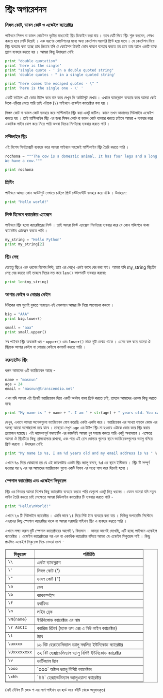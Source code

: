 # স্ট্রিং অপারেশনস

### সিঙ্গল কোট, ডাবল কোট ও এস্কেইপ ক্যারেক্টার

পাইথনে সিঙ্গল বা ডাবল কোটেশন দুটোর মাধ্যমেই স্ট্রিং ডিফাইন করা যায় । তবে যেটি দিয়ে স্ট্রিং শুরু করবেন, শেষও করতে হবে সেটি দিয়েই । এক ধরণের কোটেশনের মধ্যে অন্য কোটেশন সরাসরি প্রিন্ট হয়ে যাবে । যে কোটেশন দিয়ে স্ট্রিং ব্যবহার করা হচ্ছে তার ভিতরে যদি ঐ কোটেশন চিহ্নটি কোন কারণে ব্যবহার করতে হয় তবে তার আগে একটি ব্যাক স্ল্যাশ ব্যবহার করতে হয় । আমরা কিছু উদাহরণ দেখি:

```python
print "double quotation"
print 'here is the single'
print "single quote - ' in a double quoted string"
print 'double quotes - " in a single quoted string'

print "here comes the escaped quotes - \" "
print 'here is the single one - \' '
```

একটি ফাইলে এই কোড টাইপ করে রান করে দেখুন কি আউটপুট দেখায় । এখানে ব্যাকস্ল্যাশ ব্যবহার করে আমরা কোট টাকে এড়িয়ে যেতে পারি তাই এটাকে (`\`) পাইথনে এস্কেইপ ক্যারেক্টার বলা হয় । 

সিঙ্গল কোট বা ডাবল কোট ব্যবহার করে মাল্টিলাইন স্ট্রিং করা একটু জটিল। কারন তখন আমাদের নিউলাইন এস্কেইপ করতে হয় । তাই মাল্টিলাইন স্ট্রিং এর জন্য সিঙ্গল কোট বা ডাবল কোট ব্যবহার করতে চাইলে আমরা `+` ব্যবহার করে একাধিক লাইন যোগ করে নিতে পারি অথবা নিচের সিনট্যাক্স ব্যবহার করতে পারি । 

### মল্টিলাইন স্ট্রিং

এই বিশেষ সিনট্যাক্সটি ব্যবহার করে আমরা পাইথনে সহজেই মাল্টিলাইন স্ট্রিং তৈরি করতে পারি । 

```python 
rochona = """The cow is a domestic animal. It has four legs and a long tail and 
We have a cow."""

print rochona
```


### প্রিন্টিং

পাইথনে আমরা কোন আউটপুট দেখাতে চাইলে প্রিন্ট স্টেটমেন্টটি ব্যবহার করে থাকি । উদাহরন:

```python
print "Hello world!"
```


### লিস্ট হিসেবে ক্যারেক্টার এ্যাক্সেস

পাইথনে স্ট্রিং হলো ক্যারেক্টারের লিস্ট । তাই আমরা লিস্ট এ্যাক্সেস সিনট্যাক্স ব্যবহার করে যে কোন পজিশনে থাকা ক্যারেক্টার এ্যাক্সেস করতে পারি । 

```python 
my_string = "Hello Python"
print my_string[2]
```

### স্ট্রিং লেন্থ 

যেহেতু স্ট্রিংও এক ধরনের বিশেষ লিস্ট, তাই এর লেন্থও একই ভাবে বের করা যায়। আমরা যদি my_string স্ট্রিংটির লেন্থ বের করতে চাই তাহলে নিচের মত করে `len()` ফাংশনটি ব্যবহার করবো: 

```python 
print len(my_string)
```


### আপার কেইস ও লোয়ার কেইস

টপিকের নাম শুনেই বুঝতে পারছেন এই সেকশনে আমরা কি নিয়ে আলোচনা করবো । 

```python
big = "AAA"
print big.lower()

small = "aaa"
print small.upper()
```

সব পাইথন স্ট্রিং অবজেক্ট এর - `upper()` এবং `lower()` নামে দুটি মেথড থাকে । এদের কল করে আমরা ঐ স্ট্রিংকে আপার কেইস বা লোয়ার কেইসে কনভার্ট করতে পারি । 


### ফরম্যাটেড স্ট্রিং

ধরুন আমাদের ৩টি ভ্যারিয়েবল আছে -

```python
name = "masnun"
age = 24
email = "masnun@transcendio.net"
```

এখন যদি আমরা এই তিনটি ভ্যারিয়েবল দিয়ে একটি অর্থবহ বাক্য প্রিন্ট করতে চাই, তাহলে আমাদের এরকম কিছু করতে হবে:

```python
print "My name is " + name + ". I am " + str(age) + " years old. You can reach me via email - " + email
```

দেখুন, এখানে আমরা অনেকগুলো ভ্যারিয়েবল যোগ করেছি একটা একটা করে । ভ্যারিয়েবল এর সংখ্যা বাড়লে কোড এর অবস্থা আরো অগোছালো হয়ে যাবে । তাছাড়া দেখুন `age` এর টাইপ স্ট্রিং না হওয়ায় এটাকে জোর করে স্ট্রিং করার প্রয়োজন হয়েছে। এই ঝামেলাপূর্ন ফরম্যাটিং এর কাজটাই আমরা খুব সহজে করতে পারি একটু অন্যভাবে । এক্ষেত্রে আমরা ঐ স্ট্রিংটিতে কিছু প্লেসহোল্ডার রাখবো, এবং পরে এই প্লেস হোল্ডার গুলোর স্থানে ভ্যারিয়েবলগুলোর ভ্যালু বসিয়ে প্রিন্ট করবো । উদাহরন দেখি:

``` python
print "My name is %s, I am %d years old and my email address is %s " % (name, age, email)
```

এখানে `%s` দিয়ে বোঝানো হয় যে এই জায়গাটায় একটা স্ট্রিং ভ্যালু বসবে, `%d` এর স্থানে ইন্টিজার । স্ট্রিং টি সম্পূর্ণ হওয়ার পর `%` এর পর আমাদের ভ্যারিয়েবল গুলো একটি টাপল এর মধ্যে পাস করে দিলেই হলো ।

### স্পেশাল ক্যারেক্টার এবং এস্কেইপ সিকুয়েন্স

স্ট্রিং এর ভিতরে আমরা বিশেষ কিছু ক্যারেক্টার ব্যবহার করতে পারি যেগুলো একটু ভিন্ন ধরনের । যেমন আমরা যদি নতুন লাইন তৈরি করতে চাই সেক্ষেত্রে আমরা নিউলাইন ক্যারেক্টার টি ব্যবহার করতে পারি - 

```python
print "Hello\nWorld!"
```

এখানে `\n` টি নিউলাইন ক্যারেক্টার । এমনি ভাবে `\t` দিয়ে নিউ ট্যাব ব্যবহার করা যায় । বিভিন্ন অপারেটিং সিস্টেমে এধরনের কিছু স্পেশাল ক্যারেক্টার থাকে যা আমরা সরাসরি পাইথন স্ট্রিং এ ব্যবহার করতে পারি । 

এখানে লক্ষ্য করুন দুটি স্পেশাল ক্যারেক্টারের আগেই `\` বিদ্যমান । আমরা আগেই দেখেছি, এটি হচ্ছে পাইথনে এস্কেইপ ক্যারেক্টার । এস্কেইপ ক্যারেক্টারের পর এক বা একাধিক ক্যারেক্টার বসিয়ে আমরা যে এস্কেইপ সিকুয়েন্স পাই । কিছু প্রচলিত এস্কেইপ সিকুয়েন্স নিচে দেওয়া হলো - 

<table border="1">
<colgroup>
<col width="21%">
<col width="79%">
</colgroup>
<thead valign="bottom">
<tr><th>সিকুয়েন্স</th>
<th>পরিচিতি</th>
</tr>
</thead>
<tbody valign="top">
<tr><td><tt>\\</tt></td>
<td>একটা ব্যাকস্ল্যাশ </td>
</tr>
<tr><td><tt>\'</tt></td>
<td>সিঙ্গল কোট (')</td>
</tr>
<tr><td><tt>\"</tt></td>
<td>ডাবল কোট (")</td>
</tr>
<tr><td><tt>\a</tt></td>
<td>বেল</td>
</tr>
<tr><td><tt>\b</tt></td>
<td>ব্যাকস্পেইস</td>
</tr>
<tr><td><tt>\f</tt></td>
<td>ফর্মফিড</td>
</tr>
<tr><td><tt>\n</tt></td>
<td>লাইন ব্রেক</td>
</tr>
<tr><td><tt>\N{name}</tt></td>
<td>ইউনিকোড ক্যারেক্টার এর নাম</td>
</tr>
<tr><td><tt>\r ASCII</tt></td>
<td>ক্যারিজ রিটার্ন (ম্যাক ওস এক্স এ নিউ লাইন ক্যারেক্টার)</td>
</tr>
<tr><td><tt>\t</tt></td>
<td>ট্যাব</td>
</tr>
<tr><td><tt>\uxxxx</tt></td>
<td>১৬ বিট হেক্সাডেসিম্যাল ভ্যালু সম্বলিত ইউনিকোড ক্যারেক্টার</td>
</tr>
<tr><td><tt>\Uxxxxxxxx</tt></td>
<td>৩২ বিট হেক্সাডেসিম্যাল ভ্যালু বিশিষ্ট ইউনিকোড ক্যারেক্টার</td>
</tr>
<tr><td><tt>\v</tt></td>
<td>ভার্টিক্যাল ট্যাব</td>
</tr>
<tr><td><tt>\ooo</tt></td>
<td>`ooo` অক্টাল ভ্যালু বিশিষ্ট ক্যারেক্টার</td>
</tr>
<tr><td><tt>\xhh</tt></td>
<td>`hh` হেক্সাডেসিম্যাল ভ্যালুওয়ালা ক্যারেক্টার </td>
</tr>
</tbody>
</table>

(এই টেবিল টি জেড শ এর লার্ন পাইথন দ্যা হার্ড ওয়ে বইটি থেকে অনুবাদকৃত) 


